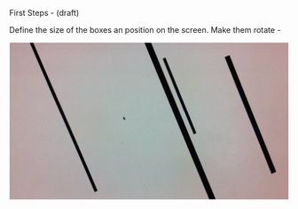 First Steps - (draft)

Define the size of the boxes an position on the screen.
Make them rotate - 

![Shape](https://github.com/hectornoval/devart-template/blob/master/project_images/move_a.png "Shape")



